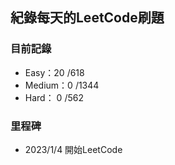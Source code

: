 ## 紀錄每天的LeetCode刷題


### 目前記錄
 * Easy：20 /618
 * Medium：0 /1344
 * Hard： 0 /562

### 里程碑
 * 2023/1/4 開始LeetCode
